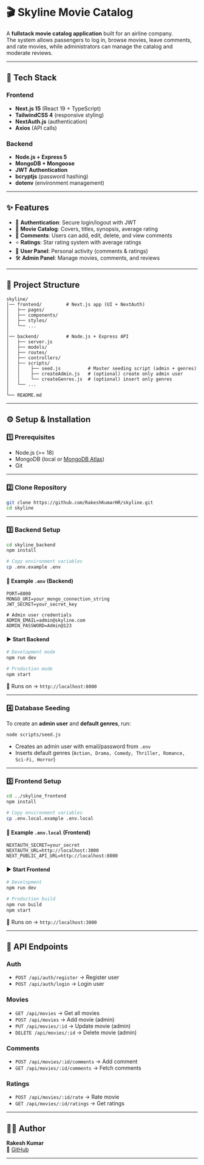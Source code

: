 # 🎬 Skyline Movie Catalog

A **fullstack movie catalog application** built for an airline company.  
The system allows passengers to log in, browse movies, leave comments, and rate movies, while administrators can manage the catalog and moderate reviews.

---

## 🚀 Tech Stack

### Frontend

- **Next.js 15** (React 19 + TypeScript)
- **TailwindCSS 4** (responsive styling)
- **NextAuth.js** (authentication)
- **Axios** (API calls)

### Backend

- **Node.js + Express 5**
- **MongoDB + Mongoose**
- **JWT Authentication**
- **bcryptjs** (password hashing)
- **dotenv** (environment management)

---

## ✨ Features

- 🔑 **Authentication**: Secure login/logout with JWT
- 🎥 **Movie Catalog**: Covers, titles, synopsis, average rating
- 💬 **Comments**: Users can add, edit, delete, and view comments
- ⭐ **Ratings**: Star rating system with average ratings
- 👤 **User Panel**: Personal activity (comments & ratings)
- 🛠 **Admin Panel**: Manage movies, comments, and reviews

---

## 📂 Project Structure

```
skyline/
│── frontend/         # Next.js app (UI + NextAuth)
│   ├── pages/
│   ├── components/
│   ├── styles/
│   └── ...
│
│── backend/          # Node.js + Express API
│   ├── server.js
│   ├── models/
│   ├── routes/
│   ├── controllers/
│   ├── scripts/
│   │    ├── seed.js          # Master seeding script (admin + genres)
│   │    ├── createAdmin.js   # (optional) create only admin user
│   │    └── createGenres.js  # (optional) insert only genres
│   └── ...
│
└── README.md
```

---

## ⚙️ Setup & Installation

### 1️⃣ Prerequisites

- Node.js (>= 18)
- MongoDB (local or [MongoDB Atlas](https://www.mongodb.com/atlas))
- Git

---

### 2️⃣ Clone Repository

```bash
git clone https://github.com/RakeshKumarHR/skyline.git
cd skyline
```

---

### 3️⃣ Backend Setup

```bash
cd skyline_backend
npm install

# Copy environment variables
cp .env.example .env
```

#### 🔐 Example `.env` (Backend)

```env
PORT=8000
MONGO_URI=your_mongo_connection_string
JWT_SECRET=your_secret_key

# Admin user credentials
ADMIN_EMAIL=admin@skyline.com
ADMIN_PASSWORD=Admin@123
```

#### ▶️ Start Backend

```bash
# Development mode
npm run dev

# Production mode
npm start
```

📌 Runs on → `http://localhost:8000`

---

### 4️⃣ Database Seeding

To create an **admin user** and **default genres**, run:

```bash
node scripts/seed.js
```

- Creates an admin user with email/password from `.env`
- Inserts default genres (`Action, Drama, Comedy, Thriller, Romance, Sci-Fi, Horror`)

---

### 5️⃣ Frontend Setup

```bash
cd ../skyline_frontend
npm install

# Copy environment variables
cp .env.local.example .env.local
```

#### 🔐 Example `.env.local` (Frontend)

```env
NEXTAUTH_SECRET=your_secret
NEXTAUTH_URL=http://localhost:3000
NEXT_PUBLIC_API_URL=http://localhost:8000
```

#### ▶️ Start Frontend

```bash
# Development
npm run dev

# Production build
npm run build
npm start
```

📌 Runs on → `http://localhost:3000`

---

## 📜 API Endpoints

### Auth

- `POST /api/auth/register` → Register user
- `POST /api/auth/login` → Login user

### Movies

- `GET /api/movies` → Get all movies
- `POST /api/movies` → Add movie (admin)
- `PUT /api/movies/:id` → Update movie (admin)
- `DELETE /api/movies/:id` → Delete movie (admin)

### Comments

- `POST /api/movies/:id/comments` → Add comment
- `GET /api/movies/:id/comments` → Fetch comments

### Ratings

- `POST /api/movies/:id/rate` → Rate movie
- `GET /api/movies/:id/ratings` → Get ratings

---

## 👨‍💻 Author

**Rakesh Kumar**  
📌 [GitHub](https://github.com/RakeshKumarHR)

---
